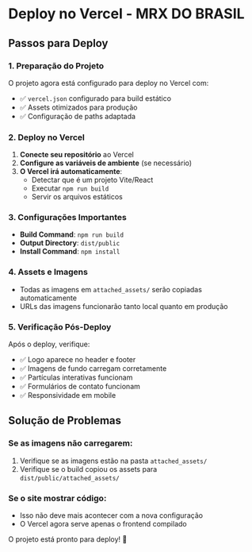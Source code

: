 # Deploy no Vercel - MRX DO BRASIL

## Passos para Deploy

### 1. Preparação do Projeto
O projeto agora está configurado para deploy no Vercel com:
- ✅ `vercel.json` configurado para build estático
- ✅ Assets otimizados para produção
- ✅ Configuração de paths adaptada

### 2. Deploy no Vercel

1. **Conecte seu repositório** ao Vercel
2. **Configure as variáveis de ambiente** (se necessário)
3. **O Vercel irá automaticamente**:
   - Detectar que é um projeto Vite/React
   - Executar `npm run build`
   - Servir os arquivos estáticos

### 3. Configurações Importantes

- **Build Command**: `npm run build`
- **Output Directory**: `dist/public`
- **Install Command**: `npm install`

### 4. Assets e Imagens
- Todas as imagens em `attached_assets/` serão copiadas automaticamente
- URLs das imagens funcionarão tanto local quanto em produção

### 5. Verificação Pós-Deploy
Após o deploy, verifique:
- ✅ Logo aparece no header e footer
- ✅ Imagens de fundo carregam corretamente
- ✅ Partículas interativas funcionam
- ✅ Formulários de contato funcionam
- ✅ Responsividade em mobile

## Solução de Problemas

### Se as imagens não carregarem:
1. Verifique se as imagens estão na pasta `attached_assets/`
2. Verifique se o build copiou os assets para `dist/public/attached_assets/`

### Se o site mostrar código:
- Isso não deve mais acontecer com a nova configuração
- O Vercel agora serve apenas o frontend compilado

O projeto está pronto para deploy! 🚀